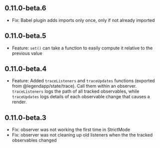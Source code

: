 ## 0.11.0-beta.6
- Fix: Babel plugin adds imports only once, only if not already imported

## 0.11.0-beta.5
- Feature: `set()` can take a function to easily compute it relative to the previous value

## 0.11.0-beta.4
- Feature: Added `traceListeners` and `traceUpdates` functions (exported from @legendapp/state/trace). Call them within an observer. `traceListeners` logs the path of all tracked observables, while `traceUpdates` logs details of each observable change that causes a render.

## 0.11.0-beta.3
- Fix: observer was not working the first time in StrictMode
- Fix: observer was not cleaning up old listeners when the the tracked observables changed
